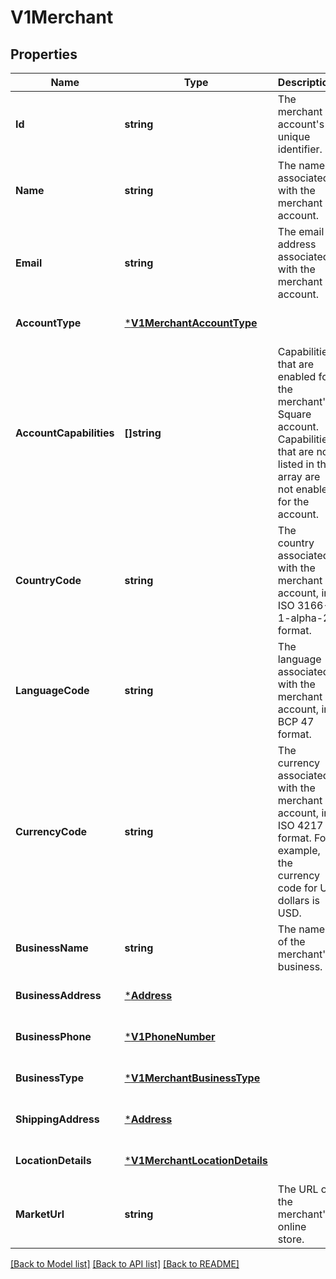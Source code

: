 # V1Merchant

## Properties
Name | Type | Description | Notes
------------ | ------------- | ------------- | -------------
**Id** | **string** | The merchant account&#x27;s unique identifier. | [optional] [default to null]
**Name** | **string** | The name associated with the merchant account. | [optional] [default to null]
**Email** | **string** | The email address associated with the merchant account. | [optional] [default to null]
**AccountType** | [***V1MerchantAccountType**](V1MerchantAccountType.md) |  | [optional] [default to null]
**AccountCapabilities** | **[]string** | Capabilities that are enabled for the merchant&#x27;s Square account. Capabilities that are not listed in this array are not enabled for the account. | [optional] [default to null]
**CountryCode** | **string** | The country associated with the merchant account, in ISO 3166-1-alpha-2 format. | [optional] [default to null]
**LanguageCode** | **string** | The language associated with the merchant account, in BCP 47 format. | [optional] [default to null]
**CurrencyCode** | **string** | The currency associated with the merchant account, in ISO 4217 format. For example, the currency code for US dollars is USD. | [optional] [default to null]
**BusinessName** | **string** | The name of the merchant&#x27;s business. | [optional] [default to null]
**BusinessAddress** | [***Address**](Address.md) |  | [optional] [default to null]
**BusinessPhone** | [***V1PhoneNumber**](V1PhoneNumber.md) |  | [optional] [default to null]
**BusinessType** | [***V1MerchantBusinessType**](V1MerchantBusinessType.md) |  | [optional] [default to null]
**ShippingAddress** | [***Address**](Address.md) |  | [optional] [default to null]
**LocationDetails** | [***V1MerchantLocationDetails**](V1MerchantLocationDetails.md) |  | [optional] [default to null]
**MarketUrl** | **string** | The URL of the merchant&#x27;s online store. | [optional] [default to null]

[[Back to Model list]](../README.md#documentation-for-models) [[Back to API list]](../README.md#documentation-for-api-endpoints) [[Back to README]](../README.md)

